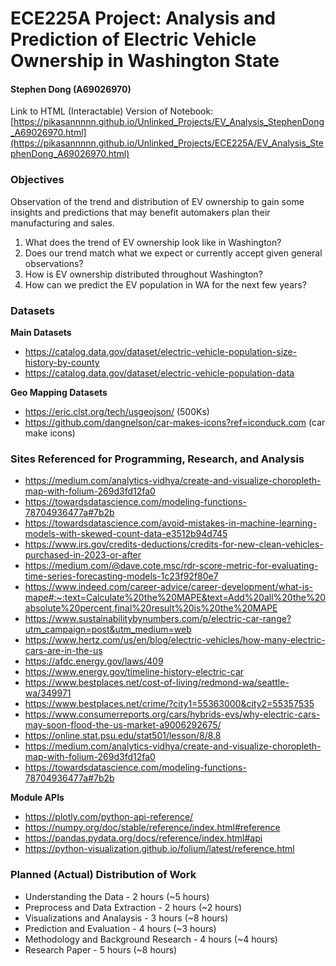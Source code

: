 # ECE225A Project: Analysis and Prediction of Electric Vehicle Ownership in Washington State
#### Stephen Dong (A69026970)
Link to HTML (Interactable) Version of Notebook: [https://pikasannnnn.github.io/Unlinked_Projects/EV_Analysis_StephenDong_A69026970.html](https://pikasannnnn.github.io/Unlinked_Projects/ECE225A/EV_Analysis_StephenDong_A69026970.html)
### Objectives
Observation of the trend and distribution of EV ownership to gain some insights and predictions that may benefit automakers plan their manufacturing and sales.
1. What does the trend of EV ownership look like in Washington?
2. Does our trend match what we expect or currently accept given general observations?
3. How is EV ownership distributed throughout Washington?
4. How can we predict the EV population in WA for the next few years?

### Datasets
**Main Datasets**
* https://catalog.data.gov/dataset/electric-vehicle-population-size-history-by-county
* https://catalog.data.gov/dataset/electric-vehicle-population-data

**Geo Mapping Datasets**
* https://eric.clst.org/tech/usgeojson/ (500Ks)
* https://github.com/dangnelson/car-makes-icons?ref=iconduck.com (car make icons)

### Sites Referenced for Programming, Research, and Analysis
* https://medium.com/analytics-vidhya/create-and-visualize-choropleth-map-with-folium-269d3fd12fa0
* https://towardsdatascience.com/modeling-functions-78704936477a#7b2b
* https://towardsdatascience.com/avoid-mistakes-in-machine-learning-models-with-skewed-count-data-e3512b94d745
* https://www.irs.gov/credits-deductions/credits-for-new-clean-vehicles-purchased-in-2023-or-after
* https://medium.com/@dave.cote.msc/rdr-score-metric-for-evaluating-time-series-forecasting-models-1c23f92f80e7
* https://www.indeed.com/career-advice/career-development/what-is-mape#:~:text=Calculate%20the%20MAPE&text=Add%20all%20the%20absolute%20percent,final%20result%20is%20the%20MAPE
* https://www.sustainabilitybynumbers.com/p/electric-car-range?utm_campaign=post&utm_medium=web
* https://www.hertz.com/us/en/blog/electric-vehicles/how-many-electric-cars-are-in-the-us
* https://afdc.energy.gov/laws/409
* https://www.energy.gov/timeline-history-electric-car
* https://www.bestplaces.net/cost-of-living/redmond-wa/seattle-wa/349971
* https://www.bestplaces.net/crime/?city1=55363000&city2=55357535
* https://www.consumerreports.org/cars/hybrids-evs/why-electric-cars-may-soon-flood-the-us-market-a9006292675/
* https://online.stat.psu.edu/stat501/lesson/8/8.8
* https://medium.com/analytics-vidhya/create-and-visualize-choropleth-map-with-folium-269d3fd12fa0
* https://towardsdatascience.com/modeling-functions-78704936477a#7b2b

**Module APIs**
* https://plotly.com/python-api-reference/
* https://numpy.org/doc/stable/reference/index.html#reference
* https://pandas.pydata.org/docs/reference/index.html#api
* https://python-visualization.github.io/folium/latest/reference.html

### Planned (Actual) Distribution of Work
* Understanding the Data - 2 hours (~5 hours)
* Preprocess and Data Extraction - 2 hours (~2 hours)
* Visualizations and Analaysis - 3 hours (~8 hours)
* Prediction and Evaluation - 4 hours (~3 hours)
* Methodology and Background Research - 4 hours (~4 hours)
* Research Paper - 5 hours (~8 hours)
